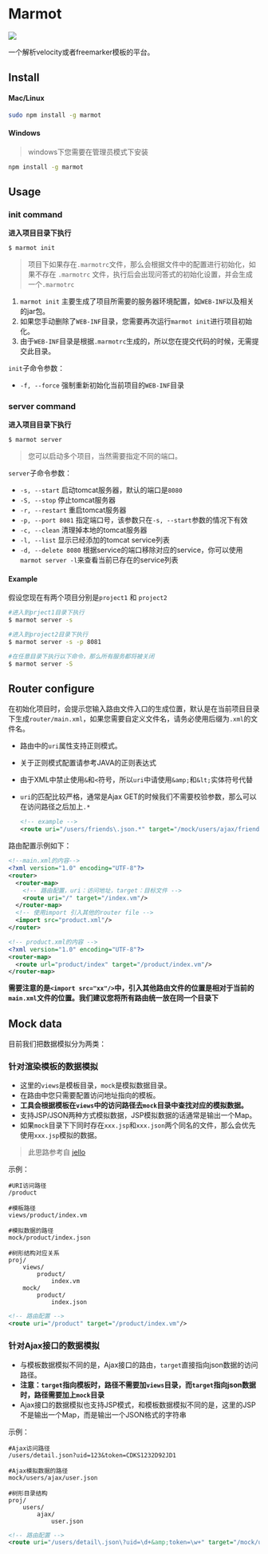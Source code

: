 # Marmot

[![](https://img.shields.io/badge/node.js->=_0.12-brightgreen.svg?style=flat-square)]()

一个解析velocity或者freemarker模板的平台。

## Install

#### Mac/Linux

```bash
sudo npm install -g marmot
```

#### Windows

> windows下您需要在管理员模式下安装

```bash
npm install -g marmot
```

## Usage

### init command

**进入项目目录下执行**

```bash
$ marmot init
```

> 项目下如果存在`.marmotrc`文件，那么会根据文件中的配置进行初始化，如果不存在 `.marmotrc` 文件，执行后会出现问答式的初始化设置，并会生成一个`.marmotrc`

1. `marmot init` 主要生成了项目所需要的服务器环境配置，如`WEB-INF`以及相关的jar包。
2. 如果您手动删除了`WEB-INF`目录，您需要再次运行`marmot init`进行项目初始化。
3. 由于`WEB-INF`目录是根据`.marmotrc`生成的，所以您在提交代码的时候，无需提交此目录。

`init`子命令参数：

* `-f, --force` 强制重新初始化当前项目的`WEB-INF`目录

### server command

**进入项目目录下执行**

```bash
$ marmot server
```

> 您可以启动多个项目，当然需要指定不同的端口。

`server`子命令参数：

* `-s, --start` 启动tomcat服务器，默认的端口是`8080`
* `-S, --stop` 停止tomcat服务器
* `-r, --restart` 重启tomcat服务器
* `-p, --port 8081` 指定端口号，该参数只在`-s, --start`参数的情况下有效
* `-c, --clean` 清理掉本地的tomcat服务器
* `-l, --list` 显示已经添加的tomcat service列表
* `-d, --delete 8080` 根据service的端口移除对应的service，你可以使用`marmot server -l`来查看当前已存在的service列表

#### Example

假设您现在有两个项目分别是`project1` 和 `project2`

```bash
#进入到prject1目录下执行
$ marmot server -s

#进入到project2目录下执行
$ marmot server -s -p 8081

#在任意目录下执行以下命令，那么所有服务都将被关闭
$ marmot server -S
```

## Router configure

在初始化项目时，会提示您输入路由文件入口的生成位置，默认是在当前项目目录下生成`router/main.xml`，如果您需要自定义文件名，请务必使用后缀为`.xml`的文件名。

- 路由中的`uri`属性支持正则模式。
- 关于正则模式配置请参考JAVA的正则表达式
- 由于XML中禁止使用`&`和`<`符号，所以`uri`中请使用`&amp;`和`&lt;`实体符号代替
- `uri`的匹配比较严格，通常是Ajax GET的时候我们不需要校验参数，那么可以在访问路径之后加上`.*`  

	```xml
	<!-- example -->
	<route uri="/users/friends\.json.*" target="/mock/users/ajax/friends.json"/>
	```

路由配置示例如下：

```xml
<!--main.xml的内容-->
<?xml version="1.0" encoding="UTF-8"?>
<router>
  <router-map>
    <!-- 路由配置，uri：访问地址，target：目标文件 -->
    <route uri="/" target="/index.vm"/>
  </router-map>
  <!-- 使用import 引入其他的router file -->
  <import src="product.xml"/>
</router>

<!-- product.xml的内容 -->
<?xml version="1.0" encoding="UTF-8"?>
<router-map>
  <route url="product/index" target="/product/index.vm"/>
</router-map>
```

**需要注意的是`<import src="xx"/>`中，引入其他路由文件的位置是相对于当前的`main.xml`文件的位置。我们建议您将所有路由统一放在同一个目录下**


## Mock data

目前我们把数据模拟分为两类：


### 针对渲染模板的数据模拟  

- 这里的`views`是模板目录，`mock`是模拟数据目录。  
- 在路由中您只需要配置访问地址指向的模板。  
- **工具会根据模板在`views`中的访问路径去`mock`目录中查找对应的模拟数据。**  
- 支持JSP/JSON两种方式模拟数据，JSP模拟数据的话通常是输出一个Map。
- 如果`mock`目录下下同时存在`xxx.jsp`和`xxx.json`两个同名的文件，那么会优先使用`xxx.jsp`模拟的数据。

> 此思路参考自 [jello](https://github.com/fex-team/jello)

示例：

```
#URI访问路径
/product

#模板路径
views/product/index.vm

#模拟数据的路径
mock/product/index.json

#树形结构对应关系
proj/
	views/
		product/
			index.vm
	mock/
		product/
			index.json
```

```xml
<!-- 路由配置 -->
<route uri="/product" target="/product/index.vm"/>
```

### 针对Ajax接口的数据模拟

- 与模板数据模拟不同的是，Ajax接口的路由，`target`直接指向json数据的访问路径。  
- **注意：`target`指向模板时，路径不需要加`views`目录，而`target`指向json数据时，路径需要加上`mock`目录**
- Ajax接口的数据模拟也支持JSP模式，和模板数据模拟不同的是，这里的JSP不是输出一个Map，而是输出一个JSON格式的字符串

示例：

```
#Ajax访问路径
/users/detail.json?uid=123&token=CDKS1232D92JD1

#Ajax模拟数据的路径
mock/users/ajax/user.json

#树形目录结构
proj/
	users/
		ajax/
			user.json
```

```xml
<!-- 路由配置 -->
<route uri="/users/detail\.json\?uid=\d+&amp;token=\w+" target="/mock/users/ajax/user.json"/>
```
